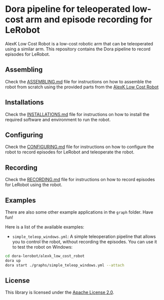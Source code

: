 # Dora pipeline for teleoperated low-cost arm and episode recording for LeRobot

AlexK Low Cost Robot is a low-cost robotic arm that can be teleoperated using a similar arm. This repository contains
the Dora pipeline to record episodes for LeRobot.

## Assembling

Check the [ASSEMBLING.md](ASSEMBLING.md) file for instructions on how to assemble the robot from scratch using the
provided parts from the [AlexK Low Cost Robot](https://github.com/AlexanderKoch-Koch/low_cost_robot)

## Installations

Check the [INSTALLATIONS.md](INSTALLATION) file for instructions on how to install the required software and environment
to run the robot.

## Configuring

Check the [CONFIGURING.md](CONFIGURING.md) file for instructions on how to configure the robot to record episodes for
LeRobot and teleoperate the robot.

## Recording

Check the [RECORDING.md](RECORDING.md) file for instructions on how to record episodes for LeRobot using the robot.

## Examples

There are also some other example applications in the `graph` folder. Have fun!

Here is a list of the available examples:

- `simple_teleop_windows.yml`: A simple teleoperation pipeline that allows you to control the robot, without recording the episodes. You can use it to test the robot on Windows:

```bash
cd dora-lerobot/alexk_low_cost_robot
dora up
dora start ./graphs/simple_teleop_windows.yml --attach
```

## License

This library is licensed under the [Apache License 2.0](../LICENSE).
